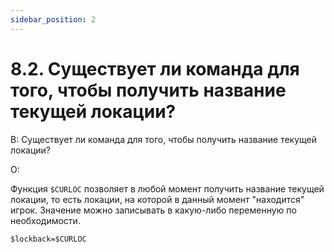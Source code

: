 ```yaml
---
sidebar_position: 2
---
```


# 8.2. Существует ли команда для того, чтобы получить название текущей локации?
<!-- [:faq_08_02] -->
В: Существует ли команда для того, чтобы получить название текущей локации?

О:

Функция `$CURLOC` позволяет в любой момент получить название текущей локации, то есть локации, на которой в данный момент "находится" игрок. Значение можно записывать в какую-либо переменную по необходимости.
```qsp
$lockback=$CURLOC
```
